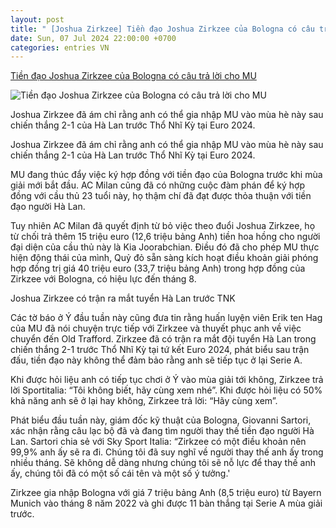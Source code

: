```yaml
---
layout: post
title: " [Joshua Zirkzee] Tiền đạo Joshua Zirkzee của Bologna có câu trả lời cho MU"
date: Sun, 07 Jul 2024 22:00:00 +0700
categories: entries VN
---
```

[Tiền đạo Joshua Zirkzee của Bologna có câu trả lời cho MU](https://bongda24h.vn/bong-da-anh/joshua-zirkzee-co-cau-tra-loi-cho-mu-172-393023.html)

![Tiền đạo Joshua Zirkzee của Bologna có câu trả lời cho MU](https://static.bongda24h.vn/medias/standard/2024/07/08/7-0807065759.png)

Joshua Zirkzee đã ám chỉ rằng anh có thể gia nhập MU vào mùa hè này sau chiến thắng 2-1 của Hà Lan trước Thổ Nhĩ Kỳ tại Euro 2024.

Joshua Zirkzee đã ám chỉ rằng anh có thể gia nhập MU vào mùa hè này sau chiến thắng 2-1 của Hà Lan trước Thổ Nhĩ Kỳ tại Euro 2024.

MU đang thúc đẩy việc ký hợp đồng với tiền đạo của Bologna trước khi mùa giải mới bắt đầu. AC Milan cũng đã có những cuộc đàm phán để ký hợp đồng với cầu thủ 23 tuổi này, họ thậm chí đã đạt được thỏa thuận với tiền đạo người Hà Lan.

Tuy nhiên AC Milan đã quyết định từ bỏ việc theo đuổi Joshua Zirkzee, họ từ chối trả thêm 15 triệu euro (12,6 triệu bảng Anh) tiền hoa hồng cho người đại diện của cầu thủ này là Kia Joorabchian. Điều đó đã cho phép MU thực hiện động thái của mình, Quỷ đỏ sẵn sàng kích hoạt điều khoản giải phóng hợp đồng trị giá 40 triệu euro (33,7 triệu bảng Anh) trong hợp đồng của Zirkzee với Bologna, có hiệu lực đến tháng 8.

Joshua Zirkzee có trận ra mắt tuyển Hà Lan trước TNK

Các tờ báo ở Ý đầu tuần này cũng đưa tin rằng huấn luyện viên Erik ten Hag của MU đã nói chuyện trực tiếp với Zirkzee và thuyết phục anh về việc chuyển đến Old Trafford. Zirkzee đã có trận ra mắt đội tuyển Hà Lan trong chiến thắng 2-1 trước Thổ Nhĩ Kỳ tại tứ kết Euro 2024, phát biểu sau trận đấu, tiền đạo này không thể đảm bảo rằng anh sẽ tiếp tục ở lại Serie A.

Khi được hỏi liệu anh có tiếp tục chơi ở Ý vào mùa giải tới không, Zirkzee trả lời Sportitalia: “Tôi không biết, hãy cùng xem nhé”. Khi được hỏi liệu có 50% khả năng anh sẽ ở lại hay không, Zirkzee trả lời: “Hãy cùng xem”.

Phát biểu đầu tuần này, giám đốc kỹ thuật của Bologna, Giovanni Sartori, xác nhận rằng câu lạc bộ đã và đang tìm người thay thế tiền đạo người Hà Lan. Sartori chia sẻ với Sky Sport Italia: “Zirkzee có một điều khoản nên 99,9% anh ấy sẽ ra đi. Chúng tôi đã suy nghĩ về người thay thế anh ấy trong nhiều tháng. Sẽ không dễ dàng nhưng chúng tôi sẽ nỗ lực để thay thế anh ấy, chúng tôi đã có một số cái tên và một số ý tưởng.'

Zirkzee gia nhập Bologna với giá 7 triệu bảng Anh (8,5 triệu euro) từ Bayern Munich vào tháng 8 năm 2022 và ghi được 11 bàn thắng tại Serie A mùa giải trước.

